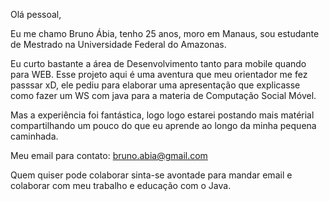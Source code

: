 Olá pessoal,

Eu me chamo Bruno Ábia, tenho 25 anos, moro em Manaus, sou estudante de Mestrado na Universidade Federal do Amazonas.

Eu curto bastante a área de Desenvolvimento tanto para mobile quando para WEB. Esse projeto aqui é uma aventura 
que meu orientador me fez passsar xD, ele pediu para elaborar uma apresentação que explicasse como fazer um WS com java
para a materia de Computação Social Móvel. 


Mas a experiência foi fantástica, logo logo estarei postando mais matérial compartilhando um pouco do que eu aprende
ao longo da minha pequena caminhada.



Meu email para contato: bruno.abia@gmail.com

Quem quiser pode colaborar sinta-se avontade para mandar email e colaborar com meu trabalho e educação com o Java.
